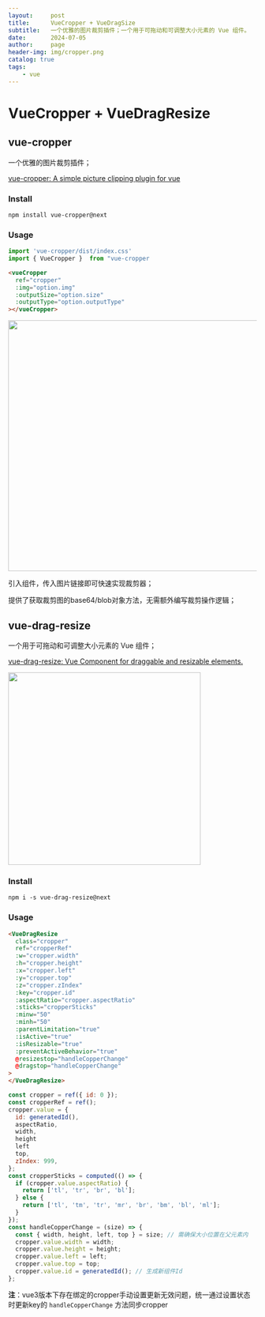 ```yaml
---
layout:     post
title:      VueCropper + VueDragSize
subtitle:   一个优雅的图片裁剪插件；一个用于可拖动和可调整大小元素的 Vue 组件。
date:       2024-07-05
author:     page
header-img: img/cropper.png
catalog: true
tags:
    - vue
---
```


# VueCropper + VueDragResize

## vue-cropper

一个优雅的图片裁剪插件；

 [vue-cropper: A simple picture clipping plugin for vue](https://github.com/xyxiao001/vue-cropper)

### Install

```shell
npm install vue-cropper@next
```

### Usage

```js
import 'vue-cropper/dist/index.css'
import { VueCropper }  from "vue-cropper
```

```html
<vueCropper
  ref="cropper"
  :img="option.img"
  :outputSize="option.size"
  :outputType="option.outputType"
></vueCropper>
```

<img title="" src="https://raw.githubusercontent.com/KID-1912/Github-PicGo-Images/master/2024/07/05/20240705103636.png" alt="" width="508" data-align="center">

引入组件，传入图片链接即可快速实现裁剪器；

提供了获取裁剪图的base64/blob对象方法，无需额外编写裁剪操作逻辑；

## vue-drag-resize

一个用于可拖动和可调整大小元素的 Vue 组件；

 [vue-drag-resize: Vue Component for draggable and resizable elements.](https://github.com/kirillmurashov/vue-drag-resize)

<img title="" src="file:///C:/Users/黑羽同学/AppData/Roaming/marktext/images/2024-07-05-11-07-49-image.png" alt="" width="390" data-align="center">

### Install

```shell
npm i -s vue-drag-resize@next
```

### Usage

```html
<VueDragResize
  class="cropper"
  ref="cropperRef"
  :w="cropper.width"
  :h="cropper.height"
  :x="cropper.left"
  :y="cropper.top"
  :z="cropper.zIndex"
  :key="cropper.id"
  :aspectRatio="cropper.aspectRatio"
  :sticks="cropperSticks"
  :minw="50"
  :minh="50"
  :parentLimitation="true"
  :isActive="true"
  :isResizable="true"
  :preventActiveBehavior="true"
  @resizestop="handleCopperChange"
  @dragstop="handleCopperChange"
>
</VueDragResize>
```

```js
const cropper = ref({ id: 0 });
const cropperRef = ref();
cropper.value = {
  id: generatedId(),
  aspectRatio,
  width,
  height
  left
  top,
  zIndex: 999,
};
const cropperSticks = computed(() => {
  if (cropper.value.aspectRatio) {
    return ['tl', 'tr', 'br', 'bl'];
  } else {
    return ['tl', 'tm', 'tr', 'mr', 'br', 'bm', 'bl', 'ml'];
  }
});
const handleCopperChange = (size) => {
  const { width, height, left, top } = size; // 需确保大小位置在父元素内
  cropper.value.width = width;
  cropper.value.height = height;
  cropper.value.left = left;
  cropper.value.top = top;
  cropper.value.id = generatedId(); // 生成新组件Id
};
```

**注**：vue3版本下存在绑定的cropper手动设置更新无效问题，统一通过设置状态时更新key的 `handleCopperChange` 方法同步cropper
